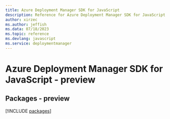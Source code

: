 ```yaml
---
title: Azure Deployment Manager SDK for JavaScript
description: Reference for Azure Deployment Manager SDK for JavaScript
author: xirzec
ms.author: jeffish
ms.data: 07/18/2023
ms.topic: reference
ms.devlang: javascript
ms.service: deploymentmanager
---
```

# Azure Deployment Manager SDK for JavaScript - preview
## Packages - preview
[!INCLUDE [packages](deployment-manager-index.md)]